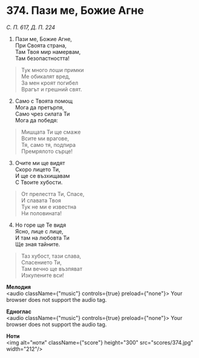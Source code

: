 # 374. Пази ме, Божие Агне

_С. П. 617, Д. П. 224_

1. Пази ме, Божие Агне,  
При Своята страна,  
Там Твоя мир намервам,  
Там безопастността!  

> Тук много лоши примки  
> Ме обикалят вред,  
> За мен кроят погибел  
> Врагът и грешний свят.  

2. Само с Твоята помощ  
Мога да претърпя,  
Само чрез силата Ти  
Мога да победя:  

> Мишцата Ти ще смаже  
> Всите ми врагове,  
> Тя, само тя, подпира  
> Премрялото сърце!

3. Очите ми ще видят  
Скоро лицето Ти,  
И ще се възхищавам  
С Твоите хубости.  

> От прелестта Ти, Спасе,  
> И славата Твоя  
> Тук не ми е известна  
> Ни половината!

4. Но горе ще Те видя  
Ясно, лице с лице,  
И там на любовта Ти  
Ще зная тайните.  

> Таз хубост, тази слава,  
> Спасението Ти,  
> Там вечно ще възпяват  
> Изкупените вси!

**Мелодия**  
<audio className={"music"} controls={true} preload={"none"}>
    <source src="mp3/374.mp3" type="audio/mpeg"/>
    Your browser does not support the audio tag.
</audio>

**Едноглас**  
<audio className={"music"} controls={true} preload={"none"}>
    <source src="transp/374.mp3" type="audio/mpeg"/>
    Your browser does not support the audio tag.
</audio>

**Ноти**  
<img alt="ноти" className={"score"} height="300" src="scores/374.jpg" width="212"/>
